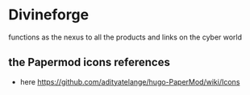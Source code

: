 # Divineforge

functions as the nexus to all the products and links on the cyber world




## the Papermod icons references
- here <https://github.com/adityatelange/hugo-PaperMod/wiki/Icons>
